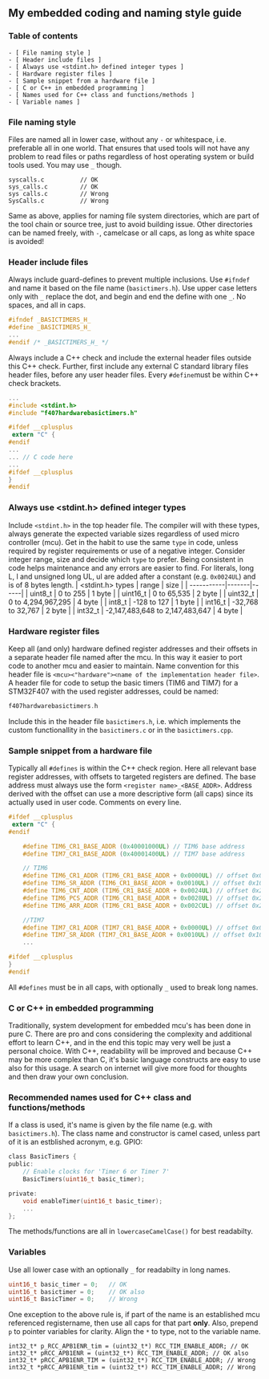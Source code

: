## My embedded coding and naming style guide

### Table of contents

    - [ File naming style ]
    - [ Header include files ]
    - [ Always use <stdint.h> defined integer types ]
    - [ Hardware register files ]
    - [ Sample snippet from a hardware file ]
    - [ C or C++ in embedded programming ]
    - [ Names used for C++ class and functions/methods ]
    - [ Variable names ]

### File naming style

Files are named all in lower case, without any `-` or whitespace, i.e. preferable all in one world. That ensures that used tools will not have any problem to read files or paths regardless of host operating system or build tools used. You may use `_` though.

```
syscalls.c          // OK
sys_calls.c         // OK
sys calls.c         // Wrong
SysCalls.c          // Wrong
```

Same as above, applies for naming file system directories, which are part of the tool chain or source tree, just to avoid building issue. Other directories can be named freely, with `-`, camelcase or all caps, as long as white space is avoided!

### Header include files

Always include guard-defines to prevent multiple inclusions. Use `#ifndef` and name it based on the file name (`basictimers.h`). Use upper case letters only with `_` replace the dot, and begin and end the define with one `_`. No spaces, and all in caps.

```c
#ifndef _BASICTIMERS_H_
#define _BASICTIMERS_H_
...
#endif /* _BASICTIMERS_H_ */
```

Always include a C++ check and include the external header files outside this C++ check. Further, first include any external C standard library files header files, before any user header files. Every `#define`must be within C++ check brackets. 

```c
...
#include <stdint.h>
#include "f407hardwarebasictimers.h"

#ifdef __cplusplus
 extern "C" {
#endif
...
... // C code here
...
#ifdef __cplusplus
}
#endif
```

### Always use <stdint.h> defined integer types

Include `<stdint.h>` in the top header file. The compiler will with these types, always generate the expected variable sizes regardless of used micro controller (mcu). Get in the habit to use the same `type` in code, unless required by register requirements or use of a negative integer. Consider integer range, size and decide which `type` to prefer. Being consistent in code helps maintenance and any errors are easier to find. For literals, long L, l and unsigned long UL, ul are added after a constant (e.g. `0x0024UL`) and is of 8 bytes length.
| <stdint.h> types | range | size |
| -----------|-------|------|
| uint8_t | 0 to 255 | 1 byte |
| uint16_t | 0 to 65,535 | 2 byte |
| uint32_t | 0 to 4,294,967,295 | 4 byte |
| int8_t | -128 to 127 | 1 byte |
| int16_t | -32,768 to 32,767 | 2 byte |
| int32_t | -2,147,483,648 to 2,147,483,647 | 4 byte |

### Hardware register files

Keep all (and only) hardware defined register addresses and their offsets in a separate header file named after the mcu. In this way it easier to port code to another mcu and easier to maintain. Name convention for this header file is `<mcu><"hardware"><name of the implementation header file>`. A header file for code to setup the basic timers (TIM6 and TIM7) for a STM32F407 with the used register addresses, could be named:

```c
f407hardwarebasictimers.h
```

Include this in the header file `basictimers.h`, i.e. which implements the custom functionallity in the `basictimers.c` or in the `basictimers.cpp`.

### Sample snippet from a hardware file

Typically all `#defines` is within the C++ check region. Here all relevant base register addresses, with offsets to targeted registers are defined. The base address must always use the form `<register name>_<BASE_ADDR>`. Address derived with the offset can use a more descriptive form (all caps) since its actually used in user code. Comments on every line.

```c
#ifdef __cplusplus
 extern "C" {
#endif

    #define TIM6_CR1_BASE_ADDR (0x40001000UL) // TIM6 base address
    #define TIM7_CR1_BASE_ADDR (0x40001400UL) // TIM7 base address

    // TIM6
    #define TIM6_CR1_ADDR (TIM6_CR1_BASE_ADDR + 0x0000UL) // offset 0x00
    #define TIM6_SR_ADDR (TIM6_CR1_BASE_ADDR + 0x0010UL) // offset 0x10
    #define TIM6_CNT_ADDR (TIM6_CR1_BASE_ADDR + 0x0024UL) // offset 0x24
    #define TIM6_PCS_ADDR (TIM6_CR1_BASE_ADDR + 0x0028UL) // offset 0x28
    #define TIM6_ARR_ADDR (TIM6_CR1_BASE_ADDR + 0x002CUL) // offset 0x2C

    //TIM7
    #define TIM7_CR1_ADDR (TIM7_CR1_BASE_ADDR + 0x0000UL) // offset 0x00
    #define TIM7_SR_ADDR (TIM7_CR1_BASE_ADDR + 0x0010UL) // offset 0x10
    ...

#ifdef __cplusplus
}
#endif
```

All `#defines` must be in all caps, with optionally `_` used to break long names.

### C or C++ in embedded programming

Traditionally, system development for embedded mcu's has been done in pure C. There are pro and cons considering the complexity and additional effort to learn C++, and in the end this topic may very well be just a personal choice. With C++, readability will be improved and because C++ may be more complex than C, it's basic language constructs are easy to use also for this usage. A search on internet will give more food for thoughts and then draw your own conclusion.

### Recommended names used for C++ class and functions/methods

If a class is used, it's name is given by the file name (e.g. with `basictimers.h`). The class name and constructor is camel cased, unless part of it is an estblished acronym, e.g. GPIO:

```c
class BasicTimers {
public:
    // Enable clocks for 'Timer 6 or Timer 7'
    BasicTimers(uint16_t basic_timer);

private:
    void enableTimer(uint16_t basic_timer);
    ...
};
```

The methods/functions are all in `lowercaseCamelCase()` for best readabilty.

### Variables

Use all lower case with an optionally `_` for readabilty in long names.

```c
uint16_t basic_timer = 0;   // OK
uint16_t basictimer = 0;    // OK also
uint16_t BasicTimer = 0;    // Wrong
```

One exception to the above rule is, if part of the name is an established mcu referenced registername, then use all caps for that part **only**. Also, prepend `p` to pointer variables for clarity. Align the `*` to type, not to the variable name.

```
int32_t* p_RCC_APB1ENR_tim = (uint32_t*) RCC_TIM_ENABLE_ADDR; // OK
int32_t* pRCC_APB1ENR = (uint32_t*) RCC_TIM_ENABLE_ADDR; // OK also
int32_t* pRCC_APB1ENR_TIM = (uint32_t*) RCC_TIM_ENABLE_ADDR; // Wrong
int32_t *pRCC_APB1ENR_tim = (uint32_t*) RCC_TIM_ENABLE_ADDR; // Wrong
```

